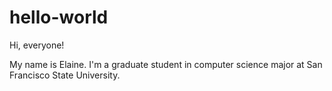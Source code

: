 # hello-world

Hi, everyone!

My name is Elaine. I'm a graduate student in computer science major at San Francisco State University.
